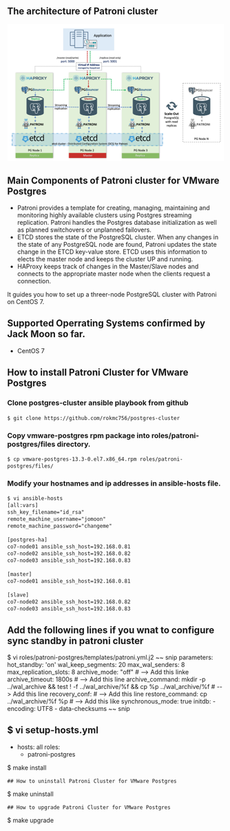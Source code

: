 ## The architecture of Patroni cluster
![alt text](https://github.com/rokmc756/postgres-cluster/blob/main/roles/patroni-postgres/images/patroni_cluster_architecture.png)

## Main Components of Patroni cluster for VMware Postgres
- Patroni provides a template for creating, managing, maintaining and monitoring highly available clusters using Postgres streaming replication. Patroni handles the Postgres database initialization as well as planned switchovers or unplanned failovers.
- ETCD stores the state of the PostgreSQL cluster.  When any changes in the state of any PostgreSQL node are found, Patroni updates the state change in the ETCD key-value store. ETCD uses this information to elects the master node and keeps the cluster UP and running.
- HAProxy keeps track of changes in the Master/Slave nodes and connects to the appropriate master node when the clients request a connection.

It guides you how to set up a threer-node PostgreSQL cluster with Patroni on CentOS 7.

## Supported Operrating Systems confirmed by Jack Moon so far.
- CentOS 7

## How to install Patroni Cluster for VMware Postgres
### Clone postgres-cluster ansible playbook from github
~~~
$ git clone https://github.com/rokmc756/postgres-cluster
~~~
### Copy vmware-postgres rpm package into roles/patroni-postgres/files directory.
~~~
$ cp vmware-postgres-13.3-0.el7.x86_64.rpm roles/patroni-postgres/files/
~~~
### Modify your hostnames and ip addresses in ansible-hosts file.
~~~
$ vi ansible-hosts
[all:vars]
ssh_key_filename="id_rsa"
remote_machine_username="jomoon"
remote_machine_password="changeme"

[postgres-ha]
co7-node01 ansible_ssh_host=192.168.0.81
co7-node02 ansible_ssh_host=192.168.0.82
co7-node03 ansible_ssh_host=192.168.0.83

[master]
co7-node01 ansible_ssh_host=192.168.0.81

[slave]
co7-node02 ansible_ssh_host=192.168.0.82
co7-node03 ansible_ssh_host=192.168.0.83
~~~
## Add the following lines if you wnat to configure sync standby in patroni cluster
$ vi roles/patroni-postgres/templates/patroni.yml.j2
~~ snip
      parameters:
        hot_standby: 'on'
        wal_keep_segments: 20
        max_wal_senders: 8
        max_replication_slots: 8
        archive_mode: "off"             #  --> Add this linke
        archive_timeout: 1800s          #  --> Add this line
        archive_command: mkdir -p ../wal_archive && test ! -f ../wal_archive/%f && cp %p ../wal_archive/%f    #  --> Add this line
      recovery_conf:                    #  --> Add this line
        restore_command: cp ../wal_archive/%f %p        # --> Add this like
    synchronous_mode: true
  initdb:
    - encoding: UTF8
    - data-checksums
~~ snip

$ vi setup-hosts.yml
---
- hosts: all
  roles:
    - patroni-postgres

$ make install
~~~
## How to uninstall Patroni Cluster for VMware Postgres
~~~
$ make uninstall
~~~
## How to upgrade Patroni Cluster for VMware Postgres
~~~
$ make upgrade
~~~
